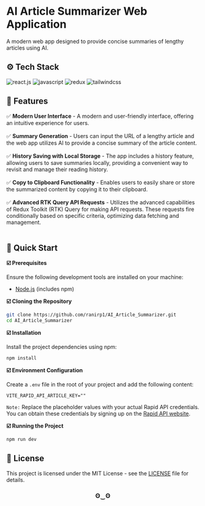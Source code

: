 # AI Article Summarizer Web Application
 A modern web app designed to provide concise summaries of lengthy articles using AI.
 
 ## <a name="tech-stack">⚙️ Tech Stack</a>
 <div>
     <img src="https://img.shields.io/badge/-React_JS-black?style=for-the-badge&logoColor=white&logo=react&color=61DAFB" alt="react.js" />
    <img src="https://img.shields.io/badge/-JavaScript-black?style=for-the-badge&logoColor=white&logo=javascript&color=F7DF1E" alt="javascript" />
     <img src="https://img.shields.io/badge/-Redux-black?style=for-the-badge&logoColor=white&logo=redux&color=764ABC" alt="redux" />
     <img src="https://img.shields.io/badge/-Tailwind_CSS-black?style=for-the-badge&logoColor=white&logo=tailwindcss&color=06B6D4" alt="tailwindcss" />
   </div>
 
 ## <a name="features">🔋 Features</a>
 ✅ **Modern User Interface** - A modern and user-friendly interface, offering an intuitive experience for users. <br> <br>
 ✅ **Summary Generation** - Users can input the URL of a lengthy article and the web app utilizes AI to provide a concise summary of the article content. <br> <br>
 ✅ **History Saving with Local Storage** - The app includes a history feature, allowing users to save summaries locally, providing a convenient way to revisit and manage their reading history. <br> <br>
 ✅ **Copy to Clipboard Functionality** - Enables users to easily share or store the summarized content by copying it to their clipboard. <br> <br>
 ✅ **Advanced RTK Query API Requests** - Utilizes the advanced capabilities of Redux Toolkit (RTK) Query for making API requests. These requests fire conditionally based on specific criteria, optimizing data fetching and management. <br> <br>
 
 ## <a name="quick-start">🤸 Quick Start</a>
  
 **☑️ Prerequisites**
 
Ensure the following development tools are installed on your machine: 
 - [Node.js](https://nodejs.org/en) (includes npm) 
 
 **☑️ Cloning the Repository**
 
 ```bash
 git clone https://github.com/ranirp1/AI_Article_Summarizer.git
 cd AI_Article_Summarizer
 ```
 
 **☑️ Installation**
 
 Install the project dependencies using npm:
 
 ```bash
 npm install
 ```
 
 **☑️ Environment Configuration**
 
 Create a `.env` file in the root of your project and add the following content:
 
 ```env
 VITE_RAPID_API_ARTICLE_KEY=""
 ```
`Note:` Replace the placeholder values with your actual Rapid API credentials. You can obtain these credentials by signing up on the [Rapid API website](https://rapidapi.com/restyler/api/article-extractor-and-summarizer?utm_source=youtube.com%2FJavaScriptMastery&utm_medium=referral&utm_campaign=DevRel).
 
 **☑️ Running the Project**
 
 ```bash
 npm run dev
 ```
 
## <a name="license">📄 License</a>

This project is licensed under the MIT License - see the [LICENSE](LICENSE) file for details.
 
 <h3 align="center"> ʘ‿ʘ </h3>
